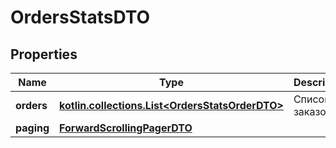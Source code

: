 
# OrdersStatsDTO

## Properties
| Name | Type | Description | Notes |
| ------------ | ------------- | ------------- | ------------- |
| **orders** | [**kotlin.collections.List&lt;OrdersStatsOrderDTO&gt;**](OrdersStatsOrderDTO.md) | Список заказов. |  |
| **paging** | [**ForwardScrollingPagerDTO**](ForwardScrollingPagerDTO.md) |  |  [optional] |




